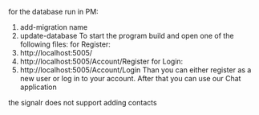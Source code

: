 for the database run in PM:
1. add-migration name
2. update-database
To start the program build and open one of the following files:
for Register:
1. http://localhost:5005/
2. http://localhost:5005/Account/Register
for Login:
3. http://localhost:5005/Account/Login
Than you can either register as a new user or log in to your account.
After that you can use our Chat application

the signalr does not support adding contacts 
